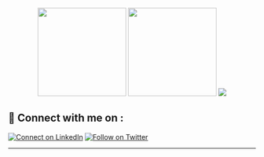 <div align="center">
<br/>
 <td>
<tr><img height="180em" src="https://github-readme-stats.vercel.app/api?username=Bildad0&show_icons=true&theme=nightowl&include_all_commits=true&count_private=true"/></tr>
<tr><img height="180em" src="https://github-readme-stats.vercel.app/api/top-langs/?username=Bildad0&langs_count=3&layout=compact&langs_count=7&theme=nightowl"/></tr>
 <tr><img src="https://github-readme-streak-stats.herokuapp.com/?user=Bildad0&show_icons=true&locale=en&layout=compact&theme=nightowl"/></tr>
<td>
</div>



## 🔗 Connect with me on :

[![Connect on LinkedIn](https://img.shields.io/badge/--linkedin?label=LinkedIn&logo=LinkedIn&style=social)](https://www.linkedin.com/in/bildad-owuor/)
[![Follow on Twitter](https://img.shields.io/badge/--twitter?label=Twitter&logo=Twitter&style=social)](https://twitter.com/Bildad0)

<hr/>
